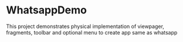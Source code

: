# WhatsappDemo
This project demonstrates physical implementation of viewpager, fragments, toolbar and optional menu to create app same as whatsapp
